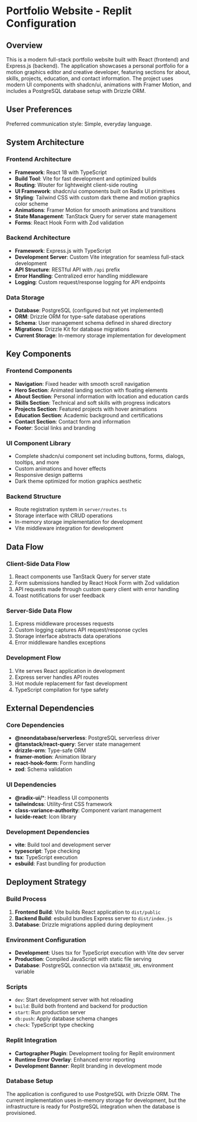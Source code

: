 # Portfolio Website - Replit Configuration

## Overview

This is a modern full-stack portfolio website built with React (frontend) and Express.js (backend). The application showcases a personal portfolio for a motion graphics editor and creative developer, featuring sections for about, skills, projects, education, and contact information. The project uses modern UI components with shadcn/ui, animations with Framer Motion, and includes a PostgreSQL database setup with Drizzle ORM.

## User Preferences

Preferred communication style: Simple, everyday language.

## System Architecture

### Frontend Architecture
- **Framework**: React 18 with TypeScript
- **Build Tool**: Vite for fast development and optimized builds
- **Routing**: Wouter for lightweight client-side routing
- **UI Framework**: shadcn/ui components built on Radix UI primitives
- **Styling**: Tailwind CSS with custom dark theme and motion graphics color scheme
- **Animations**: Framer Motion for smooth animations and transitions
- **State Management**: TanStack Query for server state management
- **Forms**: React Hook Form with Zod validation

### Backend Architecture
- **Framework**: Express.js with TypeScript
- **Development Server**: Custom Vite integration for seamless full-stack development
- **API Structure**: RESTful API with `/api` prefix
- **Error Handling**: Centralized error handling middleware
- **Logging**: Custom request/response logging for API endpoints

### Data Storage
- **Database**: PostgreSQL (configured but not yet implemented)
- **ORM**: Drizzle ORM for type-safe database operations
- **Schema**: User management schema defined in shared directory
- **Migrations**: Drizzle Kit for database migrations
- **Current Storage**: In-memory storage implementation for development

## Key Components

### Frontend Components
- **Navigation**: Fixed header with smooth scroll navigation
- **Hero Section**: Animated landing section with floating elements
- **About Section**: Personal information with location and education cards
- **Skills Section**: Technical and soft skills with progress indicators
- **Projects Section**: Featured projects with hover animations
- **Education Section**: Academic background and certifications
- **Contact Section**: Contact form and information
- **Footer**: Social links and branding

### UI Component Library
- Complete shadcn/ui component set including buttons, forms, dialogs, tooltips, and more
- Custom animations and hover effects
- Responsive design patterns
- Dark theme optimized for motion graphics aesthetic

### Backend Structure
- Route registration system in `server/routes.ts`
- Storage interface with CRUD operations
- In-memory storage implementation for development
- Vite middleware integration for development

## Data Flow

### Client-Side Data Flow
1. React components use TanStack Query for server state
2. Form submissions handled by React Hook Form with Zod validation
3. API requests made through custom query client with error handling
4. Toast notifications for user feedback

### Server-Side Data Flow
1. Express middleware processes requests
2. Custom logging captures API request/response cycles
3. Storage interface abstracts data operations
4. Error middleware handles exceptions

### Development Flow
1. Vite serves React application in development
2. Express server handles API routes
3. Hot module replacement for fast development
4. TypeScript compilation for type safety

## External Dependencies

### Core Dependencies
- **@neondatabase/serverless**: PostgreSQL serverless driver
- **@tanstack/react-query**: Server state management
- **drizzle-orm**: Type-safe ORM
- **framer-motion**: Animation library
- **react-hook-form**: Form handling
- **zod**: Schema validation

### UI Dependencies
- **@radix-ui/***: Headless UI components
- **tailwindcss**: Utility-first CSS framework
- **class-variance-authority**: Component variant management
- **lucide-react**: Icon library

### Development Dependencies
- **vite**: Build tool and development server
- **typescript**: Type checking
- **tsx**: TypeScript execution
- **esbuild**: Fast bundling for production

## Deployment Strategy

### Build Process
1. **Frontend Build**: Vite builds React application to `dist/public`
2. **Backend Build**: esbuild bundles Express server to `dist/index.js`
3. **Database**: Drizzle migrations applied during deployment

### Environment Configuration
- **Development**: Uses tsx for TypeScript execution with Vite dev server
- **Production**: Compiled JavaScript with static file serving
- **Database**: PostgreSQL connection via `DATABASE_URL` environment variable

### Scripts
- `dev`: Start development server with hot reloading
- `build`: Build both frontend and backend for production
- `start`: Run production server
- `db:push`: Apply database schema changes
- `check`: TypeScript type checking

### Replit Integration
- **Cartographer Plugin**: Development tooling for Replit environment
- **Runtime Error Overlay**: Enhanced error reporting
- **Development Banner**: Replit branding in development mode

### Database Setup
The application is configured to use PostgreSQL with Drizzle ORM. The current implementation uses in-memory storage for development, but the infrastructure is ready for PostgreSQL integration when the database is provisioned.